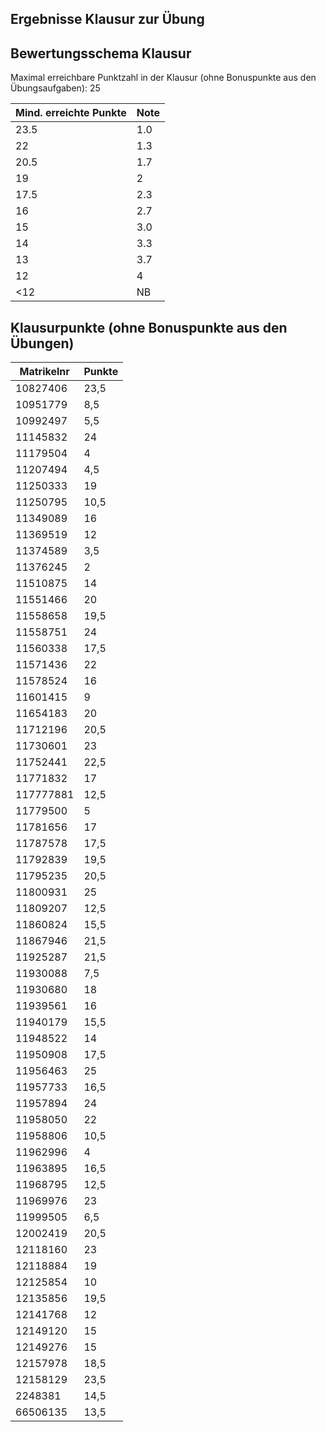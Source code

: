 ## Ergebnisse Klausur zur Übung
## Bewertungsschema Klausur

Maximal erreichbare Punktzahl in der Klausur (ohne Bonuspunkte aus den Übungsaufgaben): 25

| Mind. erreichte Punkte | Note |
|---|---|
| 23.5 | 1.0 |
| 22 | 1.3 |
| 20.5 | 1.7 |
| 19 | 2 |
| 17.5 | 2.3 |
| 16 | 2.7 |
| 15 | 3.0 |
| 14 | 3.3 |
| 13 | 3.7 |
| 12 | 4 |
| <12 | NB |

## Klausurpunkte (ohne Bonuspunkte aus den Übungen)

| Matrikelnr | Punkte |
| --- | --- |
| 10827406 | 23,5 |
| 10951779 | 8,5 |
| 10992497 | 5,5 |
| 11145832 | 24 |
| 11179504 | 4 |
| 11207494 | 4,5 |
| 11250333 | 19 |
| 11250795 | 10,5 |
| 11349089 | 16 |
| 11369519 | 12 |
| 11374589 | 3,5 |
| 11376245 | 2 |
| 11510875 | 14 |
| 11551466 | 20 |
| 11558658 | 19,5 |
| 11558751 | 24 |
| 11560338 | 17,5 |
| 11571436 | 22 |
| 11578524 | 16 |
| 11601415 | 9 |
| 11654183 | 20 |
| 11712196 | 20,5 |
| 11730601 | 23 |
| 11752441 | 22,5 |
| 11771832 | 17 |
| 117777881 | 12,5 |
| 11779500 | 5 |
| 11781656 | 17 |
| 11787578 | 17,5 |
| 11792839 | 19,5 |
| 11795235 | 20,5 |
| 11800931 | 25 |
| 11809207 | 12,5 |
| 11860824 | 15,5 |
| 11867946 | 21,5 |
| 11925287 | 21,5 |
| 11930088 | 7,5 |
| 11930680 | 18 |
| 11939561 | 16 |
| 11940179 | 15,5 |
| 11948522 | 14 |
| 11950908 | 17,5 |
| 11956463 | 25 |
| 11957733 | 16,5 |
| 11957894 | 24 |
| 11958050 | 22 |
| 11958806 | 10,5 |
| 11962996 | 4 |
| 11963895 | 16,5 |
| 11968795 | 12,5 |
| 11969976 | 23 |
| 11999505 | 6,5 |
| 12002419 | 20,5 |
| 12118160 | 23 |
| 12118884 | 19 |
| 12125854 | 10 |
| 12135856 | 19,5 |
| 12141768 | 12 |
| 12149120 | 15 |
| 12149276 | 15 |
| 12157978 | 18,5 |
| 12158129 | 23,5 |
| 2248381 | 14,5 |
| 66506135 | 13,5 |
